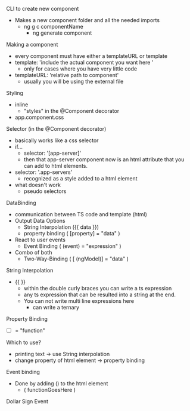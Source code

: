 CLI to create new component
- Makes a new component folder and all the needed imports
  - ng g c componentName
    - ng generate component

Making a component 
- every component must have either a templateURL or template
- template: 'include the actual component you want here '
  - only for cases where you have very little code
- templateURL: 'relative path to component'
  - usually you will be using the external file

Styling
- inline
  - "styles" in the @Component decorator
- app.component.css

Selector (in the @Component decorator)
- basically works like a css selector
- if...
  - selector: '[app-server]'
  - then that app-server component now is an html attribute that you can add to html elements. 
- selector: '.app-servers'
  - recognized as a style added to a html element
- what doesn't work 
  - pseudo selectors

DataBinding
- communication between TS code and template (html)
- Output Data Options 
  - String Interpolation ({{ data }})
  - property binding ( [property] = "data" )
- React to user events
  - Event Binding ( (event) = "expression" )
- Combo of both 
  - Two-Way-Binding ( [ (ngModel)] = "data" )

String Interpolation 
- {{ }}
  - within the double curly braces you can write a ts expression 
  - any ts expression that can be resulted into a string at the end. 
  - You can not write multi line expressions here 
    - can write a ternary

Property Binding 
- [ ] = "function"

Which to use? 
- printing text -> use String interpolation 
- change property of html element -> property binding

Event binding 
- Done by adding () to the html element
  - ( functionGoesHere )

Dollar Sign Event



















